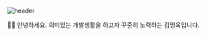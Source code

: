 ![header](https://capsule-render.vercel.app/api?height=400&type=waving&text=welcome&desc=MyungWook's&nbsp;GitHub&nbsp;Profile&animation=fadeIn&fontColor=fff&fontSize=90&descSize=14&descAlign=59)

👨‍💻 안녕하세요. 
의미있는 개발생활을 하고자 꾸준히 노력하는 김명욱입니다.
